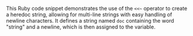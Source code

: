 This Ruby code snippet demonstrates the use of the `<<~` operator to create a heredoc string, allowing for multi-line strings with easy handling of newline characters. It defines a string named `doc` containing the word "string" and a newline, which is then assigned to the variable.

